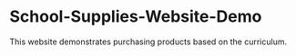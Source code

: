 # School-Supplies-Website-Demo
This website demonstrates purchasing products based on the curriculum. 
